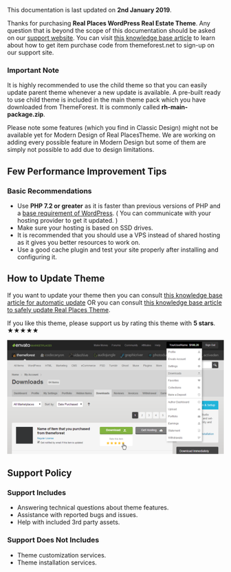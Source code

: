 This documentation is last updated on **2nd January 2019**.

Thanks for purchasing **Real Places WordPress Real Estate Theme**. Any question that is beyond the scope of this documentation should be asked on our [support website](http://support.inspirythemes.com/). You can visit [this knowledge base article](https://support.inspirythemes.com/knowledgebase/how-to-get-themeforest-item-purchase-code/) to learn about how to get item purchase code from themeforest.net to sign-up on our support site.

### Important Note

It is highly recommended to use the child theme so that you can easily update parent theme whenever a new update is available. A pre-built ready to use child theme is included in the main theme pack which you have downloaded from ThemeForest. It is commonly called **rh-main-package.zip**.

Please note some features (which you find in Classic Design) might not be available yet for Modern Design of Real PlacesTheme. We are working on adding every possible feature in Modern Design but some of them are simply not possible to add due to design limitations.

## Few Performance Improvement Tips

### Basic Recommendations

* Use **PHP 7.2 or greater** as it is faster than previous versions of PHP and a [base requirement of WordPress](https://wordpress.org/about/requirements/). ( You can communicate with your hosting provider to get it updated. )
* Make sure your hosting is based on SSD drives.
* It is recommended that you should use a VPS instead of shared hosting as it gives you better resources to work on.
* Use a good cache plugin and test your site properly after installing and configuring it.

## How to Update Theme

If you want to update your theme then you can consult [this knowledge base article for automatic update](https://support.inspirythemes.com/knowledgebase/update-theme-using-envato-wordpress-toolkit/) OR you can consult [this knowledge base article to safely update Real Places Theme](https://support.inspirythemes.com/knowledgebase/update-any-wordpress-theme-safely/).

If you like this theme, please support us by rating this theme with **5 stars**. ★★★★★

![How to rate Real Places Theme](images/general/how-to-rate-theme.png)

## Support Policy

### Support Includes

- Answering technical questions about theme features.
- Assistance with reported bugs and issues.
- Help with included 3rd party assets.

### Support Does Not Includes

- Theme customization services.
- Theme installation services.
